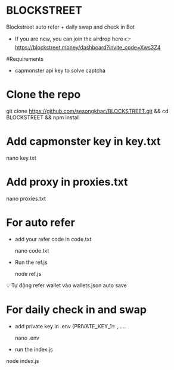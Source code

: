 # BLOCKSTREET
Blockstreet auto refer + daily swap and check in Bot


- If you are new, you can join the airdrop here 👉 https://blockstreet.money/dashboard?invite_code=Xws3Z4


#Requirements

- capmonster api key to solve captcha



# Clone the repo 

git clone https://github.com/sesongkhac/BLOCKSTREET.git && cd BLOCKSTREET && npm install


# Add capmonster key in key.txt


  nano key.txt


# Add proxy in proxies.txt

 nano proxies.txt


# For auto refer

- add your refer code in code.txt

  nano code.txt

- Run the ref.js

  node ref.js


💡 Tự động refer wallet vào wallets.json auto save 


# For daily check in and swap 

- add private key in .env (PRIVATE_KEY_1= ,..... 

  nano .env


- run the index.js

 node index.js



  


